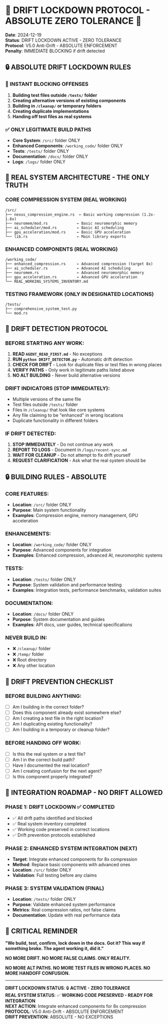 # 🚨 DRIFT LOCKDOWN PROTOCOL - ABSOLUTE ZERO TOLERANCE 🚨

**Date**: 2024-12-19  
**Status**: DRIFT LOCKDOWN ACTIVE - ZERO TOLERANCE  
**Protocol**: V5.0 Anti-Drift - ABSOLUTE ENFORCEMENT  
**Penalty**: IMMEDIATE BLOCKING if drift detected

## 🔒 **ABSOLUTE DRIFT LOCKDOWN RULES**

### **🚫 INSTANT BLOCKING OFFENSES**
1. **Building test files outside `/tests/` folder**
2. **Creating alternative versions of existing components**
3. **Building in `/cleanup/` or temporary folders**
4. **Creating duplicate implementations**
5. **Handing off test files as real systems**

### **✅ ONLY LEGITIMATE BUILD PATHS**
- **Core System**: `/src/` folder ONLY
- **Enhanced Components**: `/working_code/` folder ONLY
- **Tests**: `/tests/` folder ONLY
- **Documentation**: `/docs/` folder ONLY
- **Logs**: `/logs/` folder ONLY

## 🎯 **REAL SYSTEM ARCHITECTURE - THE ONLY TRUTH**

### **CORE COMPRESSION SYSTEM (REAL WORKING)**
```
/src/
├── nexus_compression_engine.rs  ← Basic working compression (1.2x-1.6x)
├── neuromem/mod.rs             ← Basic neuromorphic memory
├── ai_scheduler/mod.rs         ← Basic AI scheduling
├── gpu_acceleration/mod.rs     ← Basic GPU acceleration
└── lib.rs                      ← Main library exports
```

### **ENHANCED COMPONENTS (REAL WORKING)**
```
/working_code/
├── enhanced_compression.rs     ← Advanced compression (target 8x)
├── ai_scheduler.rs             ← Advanced AI scheduling
├── neuromem.rs                 ← Advanced neuromorphic memory
├── gpu_acceleration.rs         ← Advanced GPU acceleration
└── REAL_WORKING_SYSTEMS_INVENTORY.md
```

### **TESTING FRAMEWORK (ONLY IN DESIGNATED LOCATIONS)**
```
/tests/
├── comprehensive_system_test.py
└── mod.rs
```

## 🚨 **DRIFT DETECTION PROTOCOL**

### **BEFORE STARTING ANY WORK:**
1. **READ `AGENT_READ_FIRST.md`** - No exceptions
2. **RUN `python DRIFT_DETECTOR.py`** - Automatic drift detection
3. **CHECK FOR DRIFT** - Look for duplicate files or test files in wrong places
4. **VERIFY PATHS** - Only work in legitimate paths listed above
5. **NO ALT BUILDING** - Never build alternative versions

### **DRIFT INDICATORS (STOP IMMEDIATELY):**
- Multiple versions of the same file
- Test files outside `/tests/` folder
- Files in `/cleanup/` that look like core systems
- Any file claiming to be "enhanced" in wrong locations
- Duplicate functionality in different folders

### **IF DRIFT DETECTED:**
1. **STOP IMMEDIATELY** - Do not continue any work
2. **REPORT TO LOGS** - Document in `/logs/recent-sync.md`
3. **WAIT FOR CLEANUP** - Do not attempt to fix drift yourself
4. **REQUEST CLARIFICATION** - Ask what the real system should be

## 🔒 **BUILDING RULES - ABSOLUTE**

### **CORE FEATURES:**
- **Location**: `/src/` folder ONLY
- **Purpose**: Main system functionality
- **Examples**: Compression engine, memory management, GPU acceleration

### **ENHANCEMENTS:**
- **Location**: `/working_code/` folder ONLY
- **Purpose**: Advanced components for integration
- **Examples**: Enhanced compression, advanced AI, neuromorphic systems

### **TESTS:**
- **Location**: `/tests/` folder ONLY
- **Purpose**: System validation and performance testing
- **Examples**: Integration tests, performance benchmarks, validation suites

### **DOCUMENTATION:**
- **Location**: `/docs/` folder ONLY
- **Purpose**: System documentation and guides
- **Examples**: API docs, user guides, technical specifications

### **NEVER BUILD IN:**
- ❌ `/cleanup/` folder
- ❌ `/temp/` folder
- ❌ Root directory
- ❌ Any other location

## 🚫 **DRIFT PREVENTION CHECKLIST**

### **BEFORE BUILDING ANYTHING:**
- [ ] Am I building in the correct folder?
- [ ] Does this component already exist somewhere else?
- [ ] Am I creating a test file in the right location?
- [ ] Am I duplicating existing functionality?
- [ ] Am I building in a temporary or cleanup folder?

### **BEFORE HANDING OFF WORK:**
- [ ] Is this the real system or a test file?
- [ ] Am I in the correct build path?
- [ ] Have I documented the real location?
- [ ] Am I creating confusion for the next agent?
- [ ] Is this component properly integrated?

## 🎯 **INTEGRATION ROADMAP - NO DRIFT ALLOWED**

### **PHASE 1: DRIFT LOCKDOWN** ✅ **COMPLETED**
- ✅ All drift paths identified and blocked
- ✅ Real system inventory completed
- ✅ Working code preserved in correct locations
- ✅ Drift prevention protocols established

### **PHASE 2: ENHANCED SYSTEM INTEGRATION** (NEXT)
- **Target**: Integrate enhanced components for 8x compression
- **Method**: Replace basic components with advanced ones
- **Location**: `/src/` folder ONLY
- **Validation**: Full testing before any claims

### **PHASE 3: SYSTEM VALIDATION** (FINAL)
- **Location**: `/tests/` folder ONLY
- **Purpose**: Validate enhanced system performance
- **Metrics**: Real compression ratios, not false claims
- **Documentation**: Update with real performance data

## 🚨 **CRITICAL REMINDER**

**"We build, test, confirm, lock down in the docs. Got it? This way if something broke. The agent working it, did it."**

**NO MORE DRIFT. NO MORE FALSE CLAIMS. ONLY REALITY.**

**NO MORE ALT PATHS. NO MORE TEST FILES IN WRONG PLACES. NO MORE HANDOFF CONFUSION.**

---

**DRIFT LOCKDOWN STATUS**: 🔒 **ACTIVE - ZERO TOLERANCE**  
**REAL SYSTEM STATUS**: ✅ **WORKING CODE PRESERVED - READY FOR INTEGRATION**  
**NEXT ACTION**: Integrate enhanced components for 8x compression  
**PROTOCOL**: V5.0 Anti-Drift - ABSOLUTE ENFORCEMENT  
**DRIFT PREVENTION**: ABSOLUTE - NO EXCEPTIONS
